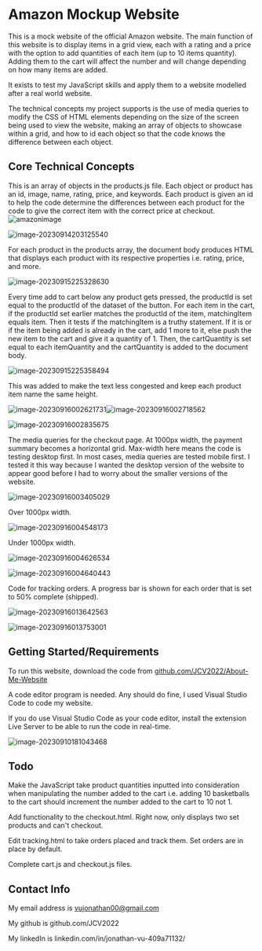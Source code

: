 # Amazon Mockup Website

This is a mock website of the official Amazon website. The main function of this website is to display items in a grid view, each with a rating and a price with the option to add quantities of each item (up to 10 items quantity). Adding them to the cart will affect the number and will change depending on how many items are added. 

It exists to test my JavaScript skills and apply them to a website modelled after a real world website. 

The technical concepts my project supports is the use of media queries to modify the CSS of HTML elements depending on the size of the screen being used to view the website, making an array of objects to showcase within a grid, and how to id each object so that the code knows the difference between each object. 

## Core Technical Concepts

This is an array of objects in the products.js file. Each object or product has an id, image, name, rating, price, and keywords. Each product is given an id to help the code determine the differences between each product for the code to give the correct item with the correct price at checkout.
![amazonimage](https://github.com/JCV2022/Amazon-MockUp/assets/101784278/95f6195e-5c6f-471b-807d-17a53ab6356a)


![image-20230914203125540](C:\Users\jonat\AppData\Roaming\Typora\typora-user-images\image-20230914203125540.png)

For each product in the products array, the document body produces HTML that displays each product with its respective properties i.e. rating, price, and more.

![image-20230915225328630](C:\Users\jonat\AppData\Roaming\Typora\typora-user-images\image-20230915225328630.png)

Every time add to cart below any product gets pressed, the productId is set equal to the productId of the dataset of the button. For each item in the cart, if the productId set earlier matches the productId of the item, matchingItem equals item. Then it tests if the matchingItem is a truthy statement. If it is or if the item being added is already in the cart, add 1 more to it, else push the new item to the cart and give it a quantity of 1. Then, the cartQuantity is set equal to each itemQuantity and the cartQuantity is added to the document body. 

![image-20230915225358494](C:\Users\jonat\AppData\Roaming\Typora\typora-user-images\image-20230915225358494.png)

This was added to make the text less congested and keep each product item name the same height. 

![image-20230916002621731](C:\Users\jonat\AppData\Roaming\Typora\typora-user-images\image-20230916002621731.png)![image-20230916002718562](C:\Users\jonat\AppData\Roaming\Typora\typora-user-images\image-20230916002718562.png)



![image-20230916002835675](C:\Users\jonat\AppData\Roaming\Typora\typora-user-images\image-20230916002835675.png)

The media queries for the checkout page. At 1000px width, the payment summary becomes a horizontal grid. Max-width here means the code is testing desktop first. In most cases, media queries are tested mobile first. I tested it this way because I wanted the desktop version of the website to appear good before I had to worry about the smaller versions of the website.

![image-20230916003405029](C:\Users\jonat\AppData\Roaming\Typora\typora-user-images\image-20230916003405029.png)

Over 1000px width.

![image-20230916004548173](C:\Users\jonat\AppData\Roaming\Typora\typora-user-images\image-20230916004548173.png)

Under 1000px width.

![image-20230916004626534](C:\Users\jonat\AppData\Roaming\Typora\typora-user-images\image-20230916004626534.png)

![image-20230916004640443](C:\Users\jonat\AppData\Roaming\Typora\typora-user-images\image-20230916004640443.png)

Code for tracking orders. A progress bar is shown for each order that is set to 50% complete (shipped).

![image-20230916013642563](C:\Users\jonat\AppData\Roaming\Typora\typora-user-images\image-20230916013642563.png)

![image-20230916013753001](C:\Users\jonat\AppData\Roaming\Typora\typora-user-images\image-20230916013753001.png)

## Getting Started/Requirements

To run this website, download the code from [github.com/JCV2022/About-Me-Website](https://github.com/JCV2022/About-Me-Website)

A code editor program is needed. Any should do fine, I used Visual Studio Code to code my website.

If you do use Visual Studio Code as your code editor, install the extension Live Server to be able to run the code in real-time.

![image-20230910181043468](C:\Users\jonat\AppData\Roaming\Typora\typora-user-images\image-20230910181043468.png)

## Todo

Make the JavaScript take product quantities inputted into consideration when manipulating the number added to the cart i.e. adding 10 basketballs to the cart should increment the number added to the cart to 10 not 1. 

Add functionality to the checkout.html. Right now, only displays two set products and can't checkout.

Edit tracking.html to take orders placed and track them. Set orders are in place by default.

Complete cart.js and checkout.js files.

## Contact Info

My email address is vujonathan00@gmail.com

My github is github.com/JCV2022

My linkedIn is linkedin.com/in/jonathan-vu-409a71132/
